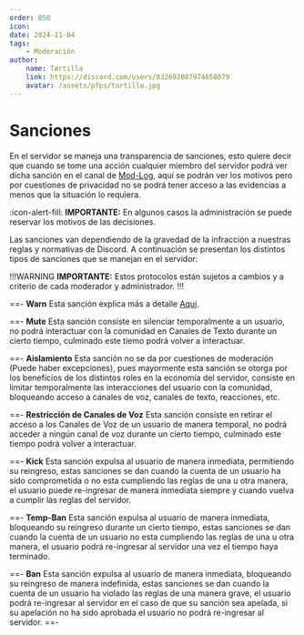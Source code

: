 ```yaml
---
order: 850
icon: 
date: 2024-11-04
tags:
    - Moderación
author: 
    name: Tørtilla
    link: https://discord.com/users/832692087974658079
    avatar: /assets/pfps/tortilla.jpg
---
```


# Sanciones

En el servidor se maneja una transparencia de sanciones, esto quiere decir que cuando se tome una acción cualquier miembro del servidor podrá ver dicha sanción en el canal de [Mod-Log](https://discord.com/channels/790289803219566633/866990593535770624), aquí se podrán ver los motivos pero por cuestiones de privacidad no se podrá tener acceso a las evidencias a menos que la situación lo requiera.

:icon-alert-fill: **IMPORTANTE:** En algunos casos la administración se puede reservar los motivos de las decisiones.

Las sanciones van dependiendo de la gravedad de la infracción a nuestras reglas y normativas de Discord. A continuación se presentan los distintos tipos de sanciones que se manejan en el servidor:

!!!WARNING **IMPORTANTE:** Estos protocolos están sujetos a cambios y a criterio de cada moderador y administrador.
!!!

==- **Warn**
Esta sanción explica más a detalle [Aquí](http://localhost:5000/mod/protocols/warn/).

==- **Mute**
Esta sanción consiste en silenciar temporalmente a un usuario, no podrá interactuar con la comunidad en Canales de Texto durante un cierto tiempo, culminado este tiemo podrá volver a interactuar.

==- **Aislamiento**
Esta sanción no se da por cuestiones de moderación (Puede haber excepciones), pues mayormente esta sanción se otorga por los beneficios de los distintos roles en la economía del servidor, consiste en limitar temporalmente las interacciones del usuario con la comunidad, bloqueando acceso a canales de voz, canales de texto, reacciones, etc.

==- **Restricción de Canales de Voz**
Esta sanción consiste en retirar el acceso a los Canales de Voz de un usuario de manera temporal, no podrá acceder a ningún canal de voz durante un cierto tiempo, culminado este tiempo podrá volver a interactuar.

==- **Kick**
Esta sanción expulsa al usuario de manera inmediata, permitiendo su reingreso, estas sanciones se dan cuando la cuenta de un usuario ha sido comprometida o no esta cumpliendo las reglas de una u otra manera, el usuario puede re-ingresar de manera inmediata siempre y cuando vuelva a cumplir las reglas del servidor.

==- **Temp-Ban**
Esta sanción expulsa al usuario de manera inmediata, bloqueando su reingreso durante un cierto tiempo, estas sanciones se dan cuando la cuenta de un usuario no esta cumpliendo las reglas de una u otra manera, el usuario podrá re-ingresar al servidor una vez el tiempo haya terminado.

==- **Ban**
Esta sanción expulsa al usuario de manera inmediata, bloqueando su reingreso de manera indefinida, estas sanciones se dan cuando la cuenta de un usuario ha violado las reglas de una manera grave, el usuario podrá re-ingresar al servidor en el caso de que su sanción sea apelada, si su apelación no ha sido aprobada el usuario no podrá re-ingresar al servidor.
==-